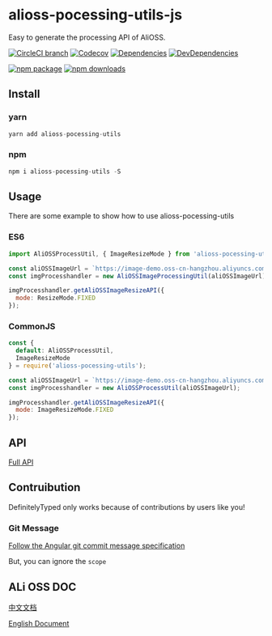 # alioss-pocessing-utils-js

Easy to generate the processing API of AliOSS.

[![CircleCI branch](https://img.shields.io/circleci/project/github/xyy94813/alioss-pocessing-utils-js/master.svg?style=flat-square)](https://circleci.com/gh/xyy94813/alioss-pocessing-utils-js)
[![Codecov](https://img.shields.io/codecov/c/github/xyy94813/alioss-pocessing-utils-js/master.svg?style=flat-square)](https://codecov.io/gh/xyy94813/alioss-pocessing-utils-js/branch/master)
[![Dependencies](https://img.shields.io/david/xyy94813/alioss-pocessing-utils-js.svg)](https://david-dm.org/xyy94813/alioss-pocessing-utils-js)
[![DevDependencies](https://img.shields.io/david/dev/xyy94813/alioss-pocessing-utils-js.svg)](https://david-dm.org/xyy94813/alioss-pocessing-utils-js?type=dev)

[![npm package](https://img.shields.io/npm/v/alioss-pocessing-utils.svg?style=flat-square)](https://www.npmjs.org/package/alioss-pocessing-utils)
[![npm downloads](https://img.shields.io/npm/dm/alioss-pocessing-utils.svg?style=flat-square)](http://npmjs.com/alioss-pocessing-utils)

## Install

### yarn

```js
yarn add alioss-pocessing-utils
```

### npm

```js
npm i alioss-pocessing-utils -S
```

## Usage

There are some example to show how to use alioss-pocessing-utils

### ES6

```js
import AliOSSProcessUtil, { ImageResizeMode } from 'alioss-pocessing-utils';

const aliOSSImageUrl = `https://image-demo.oss-cn-hangzhou.aliyuncs.com/example.jpg`;
const imgProcesshandler = new AliOSSImageProcessingUtil(aliOSSImageUrl);

imgProcesshandler.getAliOSSImageResizeAPI({
  mode: ResizeMode.FIXED
});
```

### CommonJS

```js
const {
  default: AliOSSProcessUtil,
  ImageResizeMode
} = require('alioss-pocessing-utils');

const aliOSSImageUrl = `https://image-demo.oss-cn-hangzhou.aliyuncs.com/example.jpg`;
const imgProcesshandler = new AliOSSProcessUtil(aliOSSImageUrl);

imgProcesshandler.getAliOSSImageResizeAPI({
  mode: ImageResizeMode.FIXED
});
```

## API

[Full API](./API.md)
## Contruibution

DefinitelyTyped only works because of contributions by users like you!

### Git Message

[Follow the Angular git commit message specification](https://github.com/angular/angular.js/blob/master/DEVELOPERS.md#commits)

But, you can ignore the `scope`

## ALi OSS DOC

[中文文档](https://help.aliyun.com/document_detail/44686.html?spm=a2c4g.11186623.6.1145.6c0eb5d0fFdoYb)

[English Document](https://www.alibabacloud.com/help/doc-detail/44686.htm?spm=a2c63.p38356.b99.503.ac7c7cd8TGmaKG)
